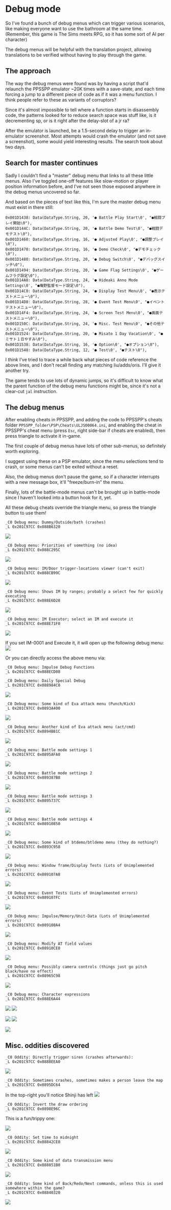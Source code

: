 # Debug mode
So I've found a bunch of debug menus which can trigger various scenarios,
like making everyone want to use the bathroom at the same time.
(Remember, this game is The Sims meets RPG, so it has some sort of AI per character)

The debug menus will be helpful with the translation project,
allowing translations to be verified without having to play through the game.

## The approach
The way the debug menus were found was by having a script that'd relaunch the PPSSPP emulator ~20K times with a save-state, and each time forcing a jump to a different piece of code as if it was a menu function. I think people refer to these as variants of corruptors?

Since it's almost impossible to tell where a function starts in disassembly code, the patterns looked for to reduce search space was stuff like, is it decrementing sp, or is it right after the delay-slot of a jr ra?

After the emulator is launched, be a 1.5-second delay to trigger an in-emulator screenshot. Most attempts would crash the emulator (and not save a screenshot), some would yield interesting results. The search took about two days.

## Search for master continues
Sadly I couldn't find a "master" debug menu that links to all these little menus.
Also I've toggled one-off features like slow-motion or player position information before,
and I've not seen those exposed anywhere in the debug menus uncovered so far.

And based on the pieces of text like this, I'm sure the master debug menu must exist in there still:

    0x001D1438: Data(DataType.String, 20, '● Battle Play Start\0', "●戦闘プレイ開始\0"),
    0x001D144C: Data(DataType.String, 20, '● Battle Demo Test\0', "●戦闘デモテスト\0"),
    0x001D1460: Data(DataType.String, 16, '● Adjusted Play\0', "●調整プレイ\0"),
    0x001D1470: Data(DataType.String, 16, '● Demo Check\0', "●デモチェック\0"),
    0x001D1480: Data(DataType.String, 20, '● Debug Switch\0', "●デバッグスイッチ\0"),
    0x001D1494: Data(DataType.String, 20, '● Game Flag Settings\0', "●ゲームフラグ設定\0"),
    0x001D14A8: Data(DataType.String, 24, '● Hideaki Anno Mode Settings\0', "●庵野監督モード設定\0"),
    0x001D14C0: Data(DataType.String, 24, '● Display Test Menu\0', "●表示テストメニュー\0"),
    0x001D14D8: Data(DataType.String, 28, '● Event Test Menu\0', "●イベントテストメニュー\0"),
    0x001D14F4: Data(DataType.String, 24, '● Screen Test Menu\0', "●画面テストメニュー\0"),
    0x001D150C: Data(DataType.String, 24, '● Misc. Test Menu\0', "●その他テストメニュー\0"),
    0x001D1524: Data(DataType.String, 20, '● Misato 1 Day Vacation\0', "●ミサト１日やすみ\0"),
    0x001D1538: Data(DataType.String, 16, '● Option\0', "●オプション\0"),
    0x001D1548: Data(DataType.String, 12, '● Test\0', "●テスト\0"),

I _think_ I've tried to trace a while back what pieces of code reference the above lines,
and I don't recall finding any matching liu/adds/oris. I'll give it another try.

The game tends to use lots of dynamic jumps, so it's difficult to know what the parent function of the debug menu functions might be, since it's not a clear-cut `jal` instruction.

## The debug menus

After enabling cheats in PPSSPP,
and adding the code to PPSSPP's cheats folder `PPSSPP_folder\PSP\Cheats\ULJS00064.ini`,
and enabling the cheat in PPSSPP's cheat menu (press `Esc`, right side-bar if cheats are enabled),
then press triangle to activate it in-game.

The first couple of debug menus have lots of other sub-menus,
so definitely worth exploring.

I suggest using these on a PSP emulator,
since the menu selections tend to crash,
or some menus can't be exited without a reset.

Also, the debug menus don't pause the game,
so if a character interrupts with a new message box,
it'll "freeze/burn-in" the menu.

Finally, lots of the battle-mode menus can't be brought up in battle-mode
since I haven't looked into a button hook for it, yet.

All these debug cheats override the triangle menu,
so press the triangle button to use them!

```
_C0 Debug menu: Dummy/Outside/bath (crashes)
_L 0x201C97CC 0x088B6320
```

![](https://i.imgur.com/5xmpN5N.jpg)

```
_C0 Debug menu: Priorities of something (no idea)
_L 0x201C97CC 0x088C295C
```

![](https://i.imgur.com/wNrPYtX.jpg)

```
_C0 Debug menu: IM/Door trigger-locations viewer (can't exit)
_L 0x201C97CC 0x088CB99C
```

![](https://i.imgur.com/VVrAgyq.jpg)

```
_C0 Debug menu: Shows IM by ranges; probably a select few for quickly executing
_L 0x201C97CC 0x088E6D28
```

![](https://i.imgur.com/s61zPyn.jpg)

```
_C0 Debug menu: IM Executor; select an IM and execute it
_L 0x201C97CC 0x088E71F0
```

![](https://i.imgur.com/WRZzciH.jpg)

If you set IM-0001 and Execute it, it will open up the following debug menu:
![](https://i.imgur.com/zPKT47d.jpg)

Or you can directly access the above menu via:
```
_C0 Debug menu: Impulse Debug Functions
_L 0x201C97CC 0x088ECD08
```

```
_C0 Debug menu: Daily Special Debug
_L 0x201C97CC 0x088984C0
```

![](https://i.imgur.com/By6iSje.jpg)

```
_C0 Debug menu: Some kind of Eva attack menu (Punch/Kick)
_L 0x201C97CC 0x0893A400
```

![](https://i.imgur.com/hkIiJfl.jpg)

```
_C0 Debug menu: Another kind of Eva attack menu (act/cmd)
_L 0x201C97CC 0x0894B81C
```

![](https://i.imgur.com/Ym6g89z.jpg)

```
_C0 Debug menu: Battle mode settings 1
_L 0x201C97CC 0x0895AFA0
```

![](https://i.imgur.com/TXOkAFE.jpg)

```
_C0 Debug menu: Battle mode settings 2
_L 0x201C97CC 0x089387B8
```

![](https://i.imgur.com/HFOHHkV.jpg)

```
_C0 Debug menu: Battle mode settings 3
_L 0x201C97CC 0x0895737C
```

![](https://i.imgur.com/V3ZSAfd.jpg)

```
_C0 Debug menu: Battle mode settings 4
_L 0x201C97CC 0x08910850
```

![](https://i.imgur.com/Yjbqrb1.jpg)

```
_C0 Debug menu: Some kind of btdemo/btldemo menu (they do nothing?)
_L 0x201C97CC 0x0893C958
```

![](https://i.imgur.com/wFyGhTS.jpg)

```
_C0 Debug menu: Window frame/Display Tests (Lots of Unimplemented errors)
_L 0x201C97CC 0x089107A8
```

![](https://i.imgur.com/twr5MXS.jpg)

```
_C0 Debug menu: Event Tests (Lots of Unimplemented errors)
_L 0x201C97CC 0x089107FC
```

![](https://i.imgur.com/AFzhI8y.jpg)

```
_C0 Debug menu: Impulse/Memory/Unit-Data (Lots of Unimplemented errors)
_L 0x201C97CC 0x089108A4
```

![](https://i.imgur.com/vOaGali.jpg)

```
_C0 Debug menu: Modify AT field values
_L 0x201C97CC 0x08910CE0
```

![](https://i.imgur.com/5sgDCAN.jpg)

```
_C0 Debug menu: Possibly camera controls (things just go pitch black/have no effect)
_L 0x201C97CC 0x08965C98
```

![](https://i.imgur.com/4lfXZzF.jpg)

```
_C0 Debug menu: Character expressions
_L 0x201C97CC 0x088E6A44
```

![](https://i.imgur.com/oU78OAB.jpg)
![](https://i.imgur.com/REpf8p7.jpg)

![](https://i.imgur.com/qkkjqFR.jpg)
![](https://i.imgur.com/mj2oCmF.jpg)

![](https://i.imgur.com/epIShIe.jpg)

## Misc. oddities discovered
```
_C0 Oddity: Directly trigger siren (crashes afterwards):
_L 0x201C97CC 0x0888EEA0
```

![](https://i.imgur.com/vKQAbCl.jpg)

```
_C0 Oddity: Sometimes crashes, sometimes makes a person leave the map
_L 0x201C97CC 0x0895DC64
```

In the top-right you'll notice Shinji has left
![](https://i.imgur.com/OfsuNDb.jpg)

```
_C0 Oddity: Invert the draw ordering
_L 0x201C97CC 0x0898E96C
```

This is a fun/trippy one:

![](https://i.imgur.com/DLwB2Ny.jpg)

```
_C0 Oddity: Set time to midnight
_L 0x201C97CC 0x08842CE0
```

![](https://i.imgur.com/MEFVYXl.jpg)

```
_C0 Oddity: Some kind of data transmission menu
_L 0x201C97CC 0x088851B0
```

![](https://i.imgur.com/Jb2Yoim.jpg)

```
_C0 Oddity: Some kind of Back/Redo/Next commands, unless this is used somewhere within the game?
_L 0x201C97CC 0x08840320
```

![](https://i.imgur.com/n8GqXMA.jpg)
